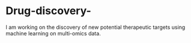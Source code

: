 # Drug-discovery-
I am working on the discovery of new potential therapeutic targets using machine learning on multi-omics data.
